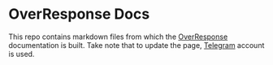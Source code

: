 OverResponse Docs
=============

This repo contains markdown files from which the [OverResponse](http://docs.overresponse.com) documentation
is built. Take note that to update the page, [Telegram](https://telegr.am) 
account is used.

